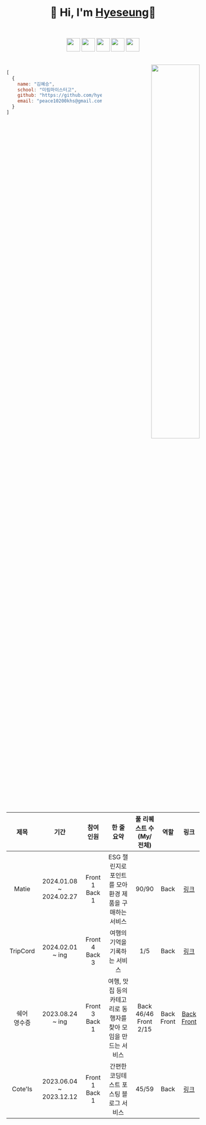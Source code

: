 <div align="left">

  <div align="center">
    
  # 👋 Hi, I'm [Hyeseung](https://foregoing-session-2ae.notion.site/5397fa3d785f4c15b64216d389e9754e?pvs=4)👋

  <br>

  <code><img height="35" src="https://skills.thijs.gg/icons?i=java&theme=light"></code>
  <code><img height="35" src="https://skills.thijs.gg/icons?i=spring&theme=light"></code>
  <code><img height="35" src="https://skills.thijs.gg/icons?i=mysql&theme=light"></code>
  <code><img height="35" src="https://skills.thijs.gg/icons?i=redis&theme=light"></code>
  <code><img height="35" src="https://skills.thijs.gg/icons?i=react&theme=light"></code>
  
  </div>

  <br>
  
<div align="right">
    
  <img align="right" width="50%" src="https://github-readme-stats.vercel.app/api?username=hyeseung12&show_icons=true&theme=dark#gh-dark-mode-only"/>
  
  </div>

  ```javascript
  [
    {
      name: "김혜승",
      school: "미림마이스터고",
      github: "https://github.com/hyeseung12",
      email: "peace10200khs@gmail.com"
    }
  ]
 ```

<br>
<br>

<div align="center">

  | 제목 | 기간 | 참여<br>인원 | 한 줄 <br> 요약 | 풀 리퀘스트 수 <br> (My/전체) | 역할 | 링크 |
  | :--------: | :-----: | :---------: | :-------: | :-------: | :-------: | :---------: |
  | Matie | 2024.01.08 ~ 2024.02.27 | Front 1 Back 1 | ESG 챌린지로 포인트를 모아 <br> 환경 제품을 구매하는 서비스 | 90/90 | Back | [링크](https://github.com/2024-Australia-Ost/Matie-Backend) |
  | TripCord | 2024.02.01 ~ ing | Front 4 Back 3 | 여행의 기억을 기록하는 서비스 | 1/5 | Back | [링크](https://github.com/TripCord/TripCord_backend) |
  | 쉐어<br>영수증 | 2023.08.24 ~ ing | Front 3 Back 1 | 여행, 맛집 등의 카테고리로 동행자를 찾아 모임을 만드는 서비스 | Back 46/46 <br> Front 2/15 | Back <br> Front | [Back](https://github.com/CODE-U-S/Shared_Receipts_Backend) <br> [Front](https://github.com/CODE-U-S/Shared_Receipts_Application)
  | Cote'Is | 2023.06.04 ~ 2023.12.12 | Front 1 Back 1 | 간편한 코딩테스트 포스팅 블로그 서비스 | 45/59 | Back | [링크](https://github.com/mini-mentor/Cote_Is_Backend) |


</div>
</div>
